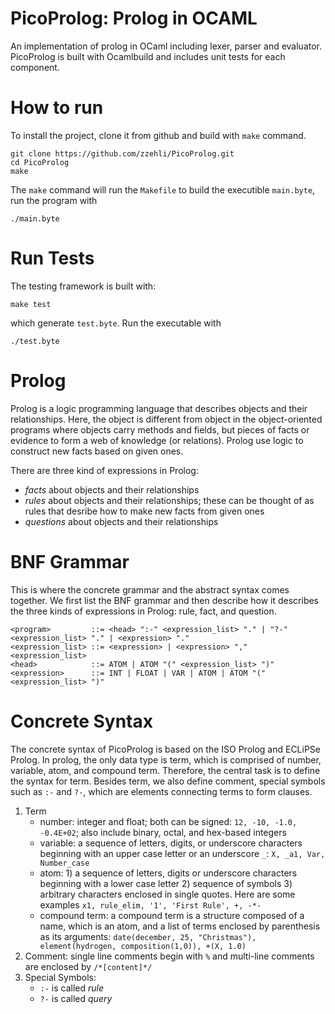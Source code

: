 # PicoProlog: Prolog in OCAML
An implementation of prolog in OCaml including lexer, parser and evaluator. PicoProlog is built with Ocamlbuild and includes unit tests for each component.

# How to run
To install the project, clone it from github and build with `make` command. 
```
git clone https://github.com/zzehli/PicoProlog.git
cd PicoProlog
make
```
The `make` command will run the `Makefile` to build the executible `main.byte`, run the program with
```
./main.byte
```

# Run Tests
The testing framework is built with:
```
make test
```
which generate `test.byte`. Run the executable with
```
./test.byte
```
# Prolog
Prolog is a logic programming language that describes objects and their relationships. Here, the object is different from object in the object-oriented programs where objects carry methods and fields, but pieces of facts or evidence to form a web of knowledge (or relations). Prolog use logic to construct new facts based on given ones.

There are three kind of expressions in Prolog:
- *facts* about objects and their relationships
- *rules* about objects and their relationships; these can be thought of as rules that desribe how to make new facts from given ones
- *questions* about objects and their relationships

# BNF Grammar
This is where the concrete grammar and the abstract syntax comes together. We first list the BNF grammar and then describe how it describes the three kinds of expressions in Prolog: rule, fact, and question. 
```
<program>		  ::= <head> ":-" <expression_list> "." | "?-" <expression_list> "." | <expression> "."
<expression_list> ::= <expression> | <expression> "," <expression_list>
<head>			  ::= ATOM | ATOM "(" <expression_list> ")"
<expression>	  ::= INT | FLOAT | VAR | ATOM | ATOM "(" <expression_list> ")"
```


# Concrete Syntax
The concrete syntax of PicoProlog is based on the ISO Prolog and ECLiPSe Prolog. In prolog, the only data type is term, which is comprised of number, variable, atom, and compound term. Therefore, the central task is to define the syntax for term. Besides term, we also define comment, special symbols such as `:-` and `?-`, which are elements connecting terms to form clauses.

1. Term
	- number: integer and float; both can be signed: `12, -10, -1.0, -0.4E+02`; also include binary, octal, and hex-based integers
	- variable: a sequence of letters, digits, or underscore characters beginning with an upper case letter or an underscore `_`: `X, _a1, Var, Number_case`
	- atom: 1) a sequence of letters, digits or underscore characters beginning with a lower case letter 2) sequence of symbols 3) arbitrary characters enclosed in single quotes. Here are some examples `x1, rule_elim, '1', 'First Rule', +, -*-`
	- compound term: a compound term is a structure composed of a name, which is an atom, and a list of terms enclosed by parenthesis as its arguments: `date(december, 25, "Christmas"), element(hydrogen, composition(1,0)), +(X, 1.0)`
2. Comment: single line comments begin with `%` and multi-line comments are enclosed by `/*[content]*/`
3. Special Symbols: 
	- `:-` is called *rule*
	- `?-` is called *query*

